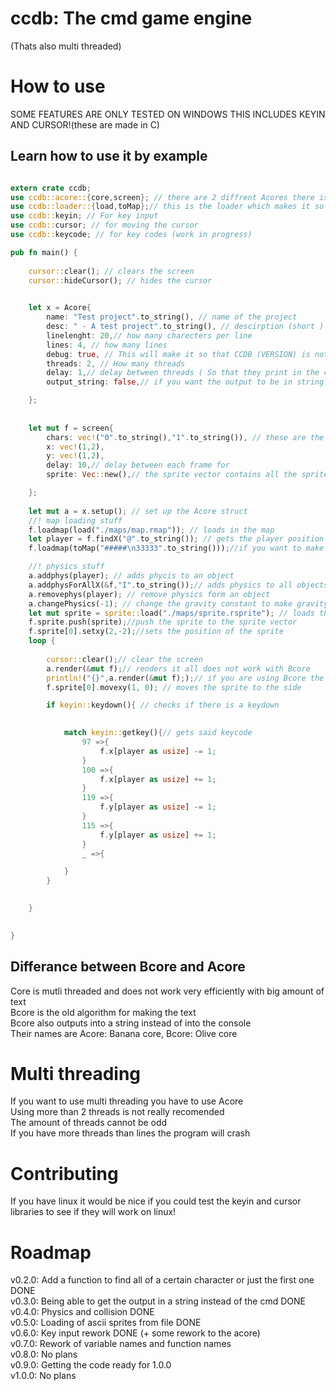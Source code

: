 # ccdb:  The cmd game engine  
(Thats also multi threaded)  
  
# How to use  
  
SOME FEATURES ARE ONLY TESTED ON WINDOWS THIS INCLUDES KEYIN AND CURSOR!(these are made in C)  
  
  
## Learn how to use it by example  

```rust

extern crate ccdb;
use ccdb::acore::{core,screen}; // there are 2 diffrent Acores there is Acore and there is banana both work the same way when talking to them 
use ccdb::loader::{load,toMap};// this is the loader which makes it so you can load a map from file or load a map from string 
use ccdb::keyin; // For key input
use ccdb::cursor; // for moving the cursor
use ccdb::keycode; // for key codes (work in progress)

pub fn main() {
    
    cursor::clear(); // clears the screen
    cursor::hideCursor(); // hides the cursor
    

    let x = Acore{
        name: "Test project".to_string(), // name of the project 
        desc: " - A test project".to_string(), // descirption (short )
        linelenght: 20,// how many charecters per line
        lines: 4, // how many lines
        debug: true, // This will make it so that CCDB (VERSION) is not shown
        threads: 2, // How many threads 
        delay: 1,// delay between threads ( So that they print in the correct order)
        output_string: false,// if you want the output to be in string form or if you want it to just print to the console

    };
    
    
    let mut f = screen{
        chars: vec!("0".to_string(),"1".to_string()), // these are the different ascii "items" that get renderd X and Y are the cordinates 
        x: vec!(1,2),
        y: vec!(1,2),
        delay: 10,// delay between each frame for
        sprite: Vec::new(),// the sprite vector contains all the sprites that are going to be renderd 

    };
    
    let mut a = x.setup(); // set up the Acore struct 
    //! map loading stuff
    f.loadmap(load("./maps/map.rmap")); // loads in the map
    let player = f.findX("@".to_string()); // gets the player position in the screen.chars section findAllOfX works the same but returns a vector 
    f.loadmap(toMap("#####\n33333".to_string()));//if you want to make a map out of a string 

    //! physics stuff
    a.addphys(player); // adds phycis to an object 
    a.addphysForAllX(&f,"I".to_string());// adds physics to all objects with the correct char
    a.removephys(player); // remove physics form an object 
    a.changePhysics(-1); // change the gravity constant to make gravity stronger or weaker or upside down 
    let mut sprite = sprite::load("./maps/sprite.rsprite"); // loads the sprite from a text file 
    f.sprite.push(sprite);//push the sprite to the sprite vector 
    f.sprite[0].setxy(2,-2);//sets the position of the sprite 
    loop {
        
        cursor::clear();// clear the screen
        a.render(&mut f);// renders it all does not work with Bcore
        println!("{}",a.render(&mut f););// if you are using Bcore the output gets output in a string ( Does not work with Acore )
        f.sprite[0].movexy(1, 0); // moves the sprite to the side 

        if keyin::keydown(){ // checks if there is a keydown

        
            match keyin::getkey(){// gets said keycode
                97 =>{
                    f.x[player as usize] -= 1;
                }
                100 =>{
                    f.x[player as usize] += 1;
                }
                119 =>{
                    f.y[player as usize] -= 1;
                }
                115 =>{
                    f.y[player as usize] += 1;
                }
                _ =>{

            }
        }
      

    }

  
}
```  
## Differance between Bcore and Acore  
Core is mutli threaded and does not work very efficiently with big amount of text  
Bcore is the old algorithm for making the text  
Bcore also outputs into a string instead of into the console  
Their names are Acore: Banana core, Bcore: Olive core  
  
# Multi threading  
If you want to use multi threading you have to use Acore  
Using more than 2 threads is not really recomended  
The amount of threads cannot be odd  
If you have more threads than lines the program will crash  
  
# Contributing  
If you have linux it would be nice if you could test the keyin and cursor libraries to see if they will work on linux!  
  
# Roadmap  
v0.2.0: Add a function to find all of a certain character or just the first one  DONE  
v0.3.0: Being able to get the output in a string instead of the cmd   DONE  
v0.4.0: Physics and collision  DONE  
v0.5.0: Loading of ascii sprites from file  DONE  
v0.6.0: Key input rework  DONE (+ some rework to the acore)  
v0.7.0: Rework of variable names and function names  
v0.8.0: No plans  
v0.9.0: Getting the code ready for 1.0.0  
v1.0.0: No plans  

